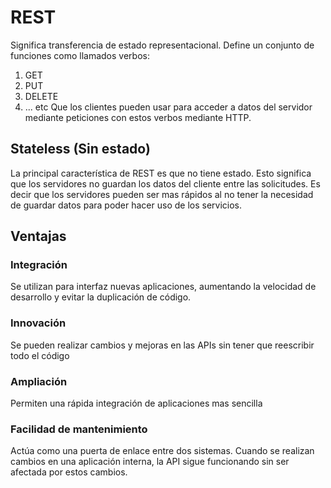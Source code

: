 # REST

Significa transferencia de estado representacional. Define un conjunto de funciones como llamados verbos:

1. GET
2. PUT
3. DELETE
4. ... etc
   Que los clientes pueden usar para acceder a datos del servidor mediante peticiones con estos verbos mediante HTTP.

## Stateless (Sin estado)

La principal característica de REST es que no tiene estado. Esto significa que los servidores no guardan los datos del cliente entre las solicitudes. Es decir que los servidores pueden ser mas rápidos al no tener la necesidad de guardar datos para poder hacer uso de los servicios.

## Ventajas

### Integración

Se utilizan para interfaz nuevas aplicaciones, aumentando la velocidad de desarrollo y evitar la duplicación de código.

### Innovación

Se pueden realizar cambios y mejoras en las APIs sin tener que reescribir todo el código

### Ampliación

Permiten una rápida integración de aplicaciones mas sencilla

### Facilidad de mantenimiento

Actúa como una puerta de enlace entre dos sistemas. Cuando se realizan cambios en una aplicación interna, la API sigue funcionando sin ser afectada por estos cambios.
